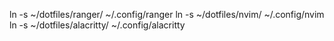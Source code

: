 ln -s ~/dotfiles/ranger/ ~/.config/ranger
ln -s ~/dotfiles/nvim/ ~/.config/nvim
ln -s ~/dotfiles/alacritty/ ~/.config/alacritty

